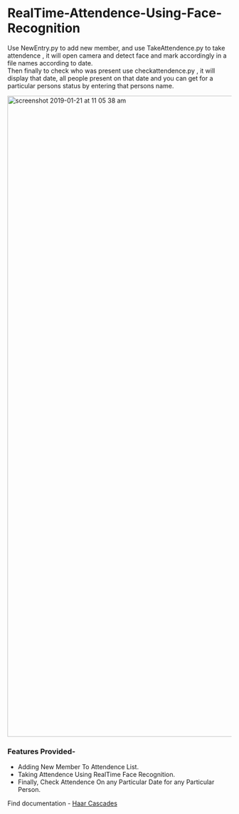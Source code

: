 #  RealTime-Attendence-Using-Face-Recognition


Use NewEntry.py to add new member, and use TakeAttendence.py to take attendence , it will open camera and detect face and mark accordingly in a file names according to date.
</br>
Then finally to check who was present use checkattendence.py , it will display that date, all people present on that date and you can get for a particular persons status by entering that persons name.

<img width="1440" alt="screenshot 2019-01-21 at 11 05 38 am" src="https://user-images.githubusercontent.com/35291991/51454871-f5431b00-1d6c-11e9-8edf-5080ef4382fe.png">

### Features Provided-
* Adding New Member To Attendence List. </br>
* Taking Attendence Using RealTime Face Recognition. </br>
* Finally, Check Attendence On any Particular Date for any Particular Person. </br>

Find documentation -  [Haar Cascades](https://docs.opencv.org/3.4.1/d7/d8b/tutorial_py_face_detection.html)
